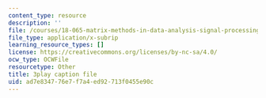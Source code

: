 ```yaml
---
content_type: resource
description: ''
file: /courses/18-065-matrix-methods-in-data-analysis-signal-processing-and-machine-learning-spring-2018/ad7e834776e7f7a4ed92713f0455e90c_p-bXJIa7QVI.srt
file_type: application/x-subrip
learning_resource_types: []
license: https://creativecommons.org/licenses/by-nc-sa/4.0/
ocw_type: OCWFile
resourcetype: Other
title: 3play caption file
uid: ad7e8347-76e7-f7a4-ed92-713f0455e90c
---
```

